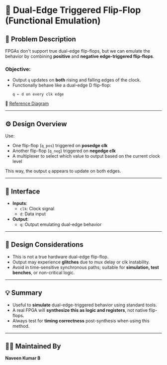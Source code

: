 # 🔁 Dual-Edge Triggered Flip-Flop (Functional Emulation)

## 📘 Problem Description

FPGAs don't support true dual-edge flip-flops, but we can emulate the behavior by combining **positive** and **negative edge-triggered flip-flops**.

### Objective:
- Output `q` updates on **both** rising and falling edges of the clock.
- Functionally behave like a dual-edge D flip-flop:
  ```
  q ← d on every clk edge
  ```

🔗 [Reference Diagram](https://i-blog.csdnimg.cn/blog_migrate/009a2a09315a4345cbae6666329f7e61.png)

---

## ⚙️ Design Overview

Use:
- One flip-flop (`q_pos`) triggered on **posedge clk**
- Another flip-flop (`q_neg`) triggered on **negedge clk**
- A multiplexer to select which value to output based on the current clock level

This way, the output `q` appears to update on both edges.

---

## 🔌 Interface

- **Inputs**:
  - `clk`: Clock signal
  - `d`: Data input
- **Output**:
  - `q`: Output emulating dual-edge behavior

---

## 🧠 Design Considerations

- This is not a true hardware dual-edge flip-flop.
- Output may experience **glitches** due to mux delay or clk instability.
- Avoid in time-sensitive synchronous paths; suitable for **simulation, test benches**, or non-critical logic.

---

## 💡 Summary

- Useful to **simulate** dual-edge-triggered behavior using standard tools.
- A real FPGA will **synthesize this as logic and registers**, not native flip-flops.
- Always test for **timing correctness** post-synthesis when using this method.

---

## 👨‍💻 Maintained By

**Naveen Kumar B**
